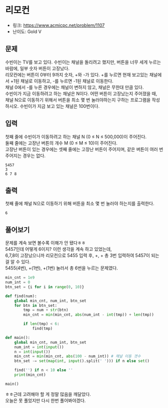 # 리모컨

- 링크: https://www.acmicpc.net/problem/1107
- 난이도: Gold V

## 문제

수빈이는 TV를 보고 있다. 수빈이는 채널을 돌리려고 했지만, 버튼을 너무 세게 누르는 바람에, 일부 숫자 버튼이 고장났다.  
리모컨에는 버튼이 0부터 9까지 숫자, +와 -가 있다. +를 누르면 현재 보고있는 채널에서 +1된 채널로 이동하고, -를 누르면 -1된 채널로 이동한다.  
채널 0에서 -를 누른 경우에는 채널이 변하지 않고, 채널은 무한대 만큼 있다.  
수빈이가 지금 이동하려고 하는 채널은 N이다. 어떤 버튼이 고장났는지 주어졌을 때,  
채널 N으로 이동하기 위해서 버튼을 최소 몇 번 눌러야하는지 구하는 프로그램을 작성하시오. 
수빈이가 지금 보고 있는 채널은 100번이다.  

## 입력

첫째 줄에 수빈이가 이동하려고 하는 채널 N (0 ≤ N ≤ 500,000)이 주어진다.  
둘째 줄에는 고장난 버튼의 개수 M (0 ≤ M ≤ 10)이 주어진다.  
고장난 버튼이 있는 경우에는 셋째 줄에는 고장난 버튼이 주어지며, 같은 버튼이 여러 번 주어지는 경우는 없다.

```
5457
3
6 7 8
```

## 출력
첫째 줄에 채널 N으로 이동하기 위해 버튼을 최소 몇 번 눌러야 하는지를 출력한다.

```
6
```

## 풀어보기

문제를 계속 보면 볼수록 이해가 안 됐다ㅎㅎ  
5457인데 어떻게 6이지? 이런 생각을 계속 하고 있었는데,  
6,7,8이 고장났으니까 리모컨으로 5455 입력 후, +, + 총 3번 입력하여 5457이 되는 걸 알 수 있다.  
5455(4번), +(1번), +(1번) 눌러서 총 6번을 누르는 문제였다.  

```python
min_cnt = 1e9
num_int = 0
btn_set = {i for i in range(0, 10)}

def find(num):
    global min_cnt, num_int, btn_set
    for btn in btn_set:
        tmp = num + str(btn)
        min_cnt = min(min_cnt, abs(num_int - int(tmp)) + len(tmp))

        if len(tmp) < 6:
            find(tmp)

def main():
    global min_cnt, num_int, btn_set
    num_int = int(input())
    n = int(input())
    min_cnt = min(min_cnt, abs(100 - num_int)) # 채널 이동 갯수
    btn_set -= set(map(int, input().split(' '))) if n else set()

    find('') if n < 10 else ''
    print(min_cnt)

main()
```

ㅎㅎ근데 고려해야 할 게 정말 많음을 깨달았다.  
오늘은 못 풀었지만 다시 한번 풀어봐야겠다.
